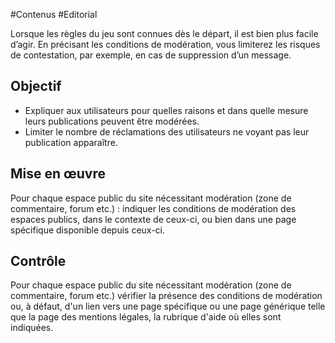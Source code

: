 
#Contenus #Editorial

Lorsque les règles du jeu sont connues dès le départ, il est bien plus facile d’agir. En précisant les conditions de modération, vous limiterez les risques de contestation, par exemple, en cas de suppression d’un message.


## Objectif

* Expliquer aux utilisateurs pour quelles raisons et dans quelle mesure leurs publications peuvent être modérées.
* Limiter le nombre de réclamations des utilisateurs ne voyant pas leur publication apparaître.

## Mise en œuvre

Pour chaque espace public du site nécessitant modération (zone de commentaire, forum etc.) : indiquer les conditions de modération des espaces publics, dans le contexte de ceux-ci, ou bien dans une page spécifique disponible depuis ceux-ci.

## Contrôle

Pour chaque espace public du site nécessitant modération (zone de commentaire, forum etc.) vérifier la présence des conditions de modération ou, à défaut, d'un lien vers une page spécifique ou une page générique telle que la page des mentions légales, la rubrique d'aide où elles sont indiquées.

